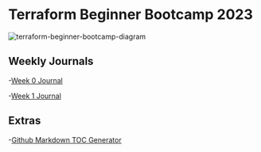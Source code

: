 # Terraform Beginner Bootcamp 2023

![terraform-beginner-bootcamp-diagram](https://github.com/Zoro-chi/terraform-beginner-bootcamp-2023/assets/96382060/f3c2bb66-fb19-44ed-b7ab-9b4c25c253e9)


## Weekly Journals
-[Week 0 Journal](journal/week-0.md)

-[Week 1 Journal](journal/week-1.md)


## Extras
-[Github Markdown TOC Generator](https://ecotrust-canada.github.io/markdown-toc/)
